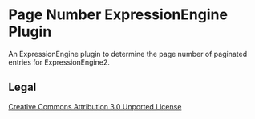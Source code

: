 # Page Number ExpressionEngine Plugin

An ExpressionEngine plugin to determine the page number of paginated entries for ExpressionEngine2.

## Legal
[Creative Commons Attribution 3.0 Unported License](http://creativecommons.org/licenses/by/3.0/) 
